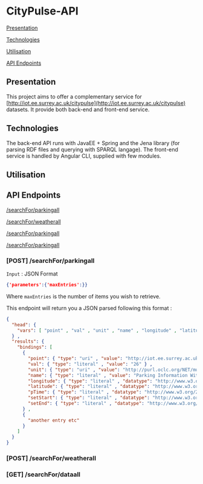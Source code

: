 
# CityPulse-API

[Presentation](#presentation)

[Technologies](#technologies)

[Utilisation](#utilisation)

[API Endpoints](#api-endpoints)


## Presentation

This project aims to offer a complementary service for [http://iot.ee.surrey.ac.uk/citypulse](http://iot.ee.surrey.ac.uk/citypulse) datasets.
It provide both back-end and front-end service.

## Technologies

The back-end API runs with JavaEE + Spring and the Jena library (for parsing RDF files and querying with SPARQL langage).
The front-end service is handled by Angular CLI, supplied with few modules.

## Utilisation

## API Endpoints


[/searchFor/parkingall](#/searchFor/parkingall)

[/searchFor/weatherall](#/searchFor/parkingall)

[/searchFor/parkingall](#/searchFor/parkingall)

[/searchFor/parkingall](#/searchFor/parkingall)

### [POST] /searchFor/parkingall

`Input` : JSON Format 
```json 
{'parameters':{'maxEntries':}} 
```
Where `maxEntries` is the number of items you wish to retrieve.

This endpoint will return you a JSON parsed following this format : 

```json
{
  "head": {
    "vars": [ "point" , "val" , "unit" , "name" , "longitude" , "latitude" , "pTime" , "setStart" , "setEnd" ]
  } ,
  "results": {
    "bindings": [
      {
        "point": { "type": "uri" , "value": "http://iot.ee.surrey.ac.uk/citypulse/datasets/parking/parkingDataStream#observations_point_8o3ld4h0ibof5pv4n6mjanv7g8" } ,
        "val": { "type": "literal" , "value": "26" } ,
        "unit": { "type": "uri" , "value": "http://purl.oclc.org/NET/muo/citypulse/unit/trafficvehicle-count" } ,
        "name": { "type": "literal" , "value": "Parking Information With ID 8o3ld4h0ibof5pv4n6mjanv7g8" } ,
        "longitude": { "type": "literal" , "datatype": "http://www.w3.org/2001/XMLSchema#decimal" , "value": "10.2049" } ,
        "latitude": { "type": "literal" , "datatype": "http://www.w3.org/2001/XMLSchema#decimal" , "value": "56.15679" } ,
        "pTime": { "type": "literal" , "datatype": "http://www.w3.org/2001/XMLSchema#dateTime" , "value": "2014-09-14T02:01:49" } ,
        "setStart": { "type": "literal" , "datatype": "http://www.w3.org/2001/XMLSchema#dateTime" , "value": "2014-10-01T00:00:00" } ,
        "setEnd": { "type": "literal" , "datatype": "http://www.w3.org/2001/XMLSchema#dateTime" , "value": "2014-11-13T23:59:59" }
      } ,
      {
        "another entry etc"
      }
    ]
  }
}
```

### [POST] /searchFor/weatherall

### [GET] /searchFor/dataall

